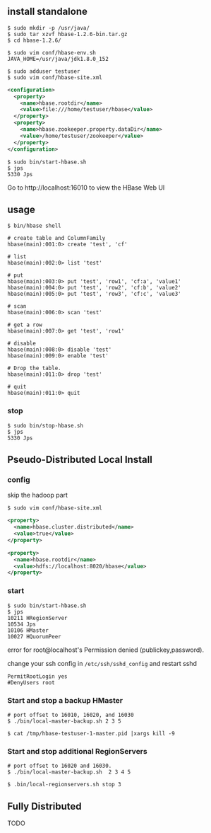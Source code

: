 ## install standalone

```shell
$ sudo mkdir -p /usr/java/
$ sudo tar xzvf hbase-1.2.6-bin.tar.gz
$ cd hbase-1.2.6/

$ sudo vim conf/hbase-env.sh
JAVA_HOME=/usr/java/jdk1.8.0_152

$ sudo adduser testuser
$ sudo vim conf/hbase-site.xml
```
```xml
<configuration>
  <property>
    <name>hbase.rootdir</name>
    <value>file:///home/testuser/hbase</value>
  </property>
  <property>
    <name>hbase.zookeeper.property.dataDir</name>
    <value>/home/testuser/zookeeper</value>
  </property>
</configuration>
```

```
$ sudo bin/start-hbase.sh 
$ jps
5330 Jps
```

Go to http://localhost:16010 to view the HBase Web UI


## usage

```
$ bin/hbase shell
```

```
# create table and ColumnFamily
hbase(main):001:0> create 'test', 'cf' 

# list
hbase(main):002:0> list 'test'

# put
hbase(main):003:0> put 'test', 'row1', 'cf:a', 'value1'
hbase(main):004:0> put 'test', 'row2', 'cf:b', 'value2'
hbase(main):005:0> put 'test', 'row3', 'cf:c', 'value3'

# scan
hbase(main):006:0> scan 'test'

# get a row
hbase(main):007:0> get 'test', 'row1'

# disable
hbase(main):008:0> disable 'test'
hbase(main):009:0> enable 'test'

# Drop the table.
hbase(main):011:0> drop 'test'

# quit
hbase(main):011:0> quit
```

### stop 

```
$ sudo bin/stop-hbase.sh 
$ jps
5330 Jps
```

## Pseudo-Distributed Local Install

### config

skip the hadoop part

```
$ sudo vim conf/hbase-site.xml
```
```xml
<property>
  <name>hbase.cluster.distributed</name>
  <value>true</value>
</property>

<property>
  <name>hbase.rootdir</name>
  <value>hdfs://localhost:8020/hbase</value>
</property>
```

### start 

```
$ sudo bin/start-hbase.sh 
$ jps
10211 HRegionServer
10534 Jps
10106 HMaster
10027 HQuorumPeer
```

error for root@localhost's Permission denied (publickey,password). 

change your ssh config in `/etc/ssh/sshd_config` and restart sshd

```
PermitRootLogin yes
#DenyUsers root
```

### Start and stop a backup HMaster

```
# port offset to 16010, 16020, and 16030 
$ ./bin/local-master-backup.sh 2 3 5 

$ cat /tmp/hbase-testuser-1-master.pid |xargs kill -9
```

### Start and stop additional RegionServers

```
# port offset to 16020 and 16030.
$ ./bin/local-master-backup.sh  2 3 4 5

$ .bin/local-regionservers.sh stop 3
```


## Fully Distributed

TODO